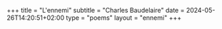 +++
title = "L'ennemi"
subtitle = "Charles Baudelaire"
date = 2024-05-26T14:20:51+02:00
type = "poems"
layout = "ennemi"
+++
